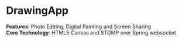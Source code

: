 # DrawingApp
<strong>Features</strong>: Photo Editing, Digital Painting and Screen Sharing <br />
<strong>Core Technology</strong>: HTML5 Canvas and STOMP over Spring websocket <br />

